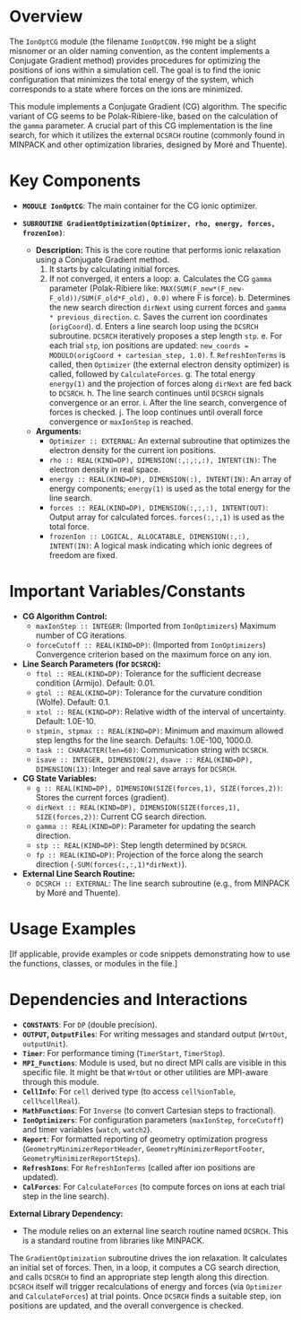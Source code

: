 # Overview

The `IonOptCG` module (the filename `IonOptCON.f90` might be a slight misnomer or an older naming convention, as the content implements a Conjugate Gradient method) provides procedures for optimizing the positions of ions within a simulation cell. The goal is to find the ionic configuration that minimizes the total energy of the system, which corresponds to a state where forces on the ions are minimized.

This module implements a Conjugate Gradient (CG) algorithm. The specific variant of CG seems to be Polak-Ribiere-like, based on the calculation of the `gamma` parameter. A crucial part of this CG implementation is the line search, for which it utilizes the external `DCSRCH` routine (commonly found in MINPACK and other optimization libraries, designed by Moré and Thuente).

# Key Components

- **`MODULE IonOptCG`**: The main container for the CG ionic optimizer.

- **`SUBROUTINE GradientOptimization(Optimizer, rho, energy, forces, frozenIon)`**:
  - **Description:** This is the core routine that performs ionic relaxation using a Conjugate Gradient method.
    1.  It starts by calculating initial forces.
    2.  If not converged, it enters a loop:
        a.  Calculates the CG `gamma` parameter (Polak-Ribiere like: `MAX(SUM(F_new*(F_new-F_old))/SUM(F_old*F_old), 0.0)` where F is force).
        b.  Determines the new search direction `dirNext` using current forces and `gamma * previous_direction`.
        c.  Saves the current ion coordinates (`origCoord`).
        d.  Enters a line search loop using the `DCSRCH` subroutine. `DCSRCH` iteratively proposes a step length `stp`.
        e.  For each trial `stp`, ion positions are updated: `new_coords = MODULO(origCoord + cartesian_step, 1.0)`.
        f.  `RefreshIonTerms` is called, then `Optimizer` (the external electron density optimizer) is called, followed by `CalculateForces`.
        g.  The total energy `energy(1)` and the projection of forces along `dirNext` are fed back to `DCSRCH`.
        h.  The line search continues until `DCSRCH` signals convergence or an error.
        i.  After the line search, convergence of forces is checked.
        j.  The loop continues until overall force convergence or `maxIonStep` is reached.
  - **Arguments:**
    - `Optimizer :: EXTERNAL`: An external subroutine that optimizes the electron density for the current ion positions.
    - `rho :: REAL(KIND=DP), DIMENSION(:,:,:,:), INTENT(IN)`: The electron density in real space.
    - `energy :: REAL(KIND=DP), DIMENSION(:), INTENT(IN)`: An array of energy components; `energy(1)` is used as the total energy for the line search.
    - `forces :: REAL(KIND=DP), DIMENSION(:,:,:), INTENT(OUT)`: Output array for calculated forces. `forces(:,:,1)` is used as the total force.
    - `frozenIon :: LOGICAL, ALLOCATABLE, DIMENSION(:,:), INTENT(IN)`: A logical mask indicating which ionic degrees of freedom are fixed.

# Important Variables/Constants

- **CG Algorithm Control:**
    - `maxIonStep :: INTEGER`: (Imported from `IonOptimizers`) Maximum number of CG iterations.
    - `forceCutoff :: REAL(KIND=DP)`: (Imported from `IonOptimizers`) Convergence criterion based on the maximum force on any ion.
- **Line Search Parameters (for `DCSRCH`):**
    - `ftol :: REAL(KIND=DP)`: Tolerance for the sufficient decrease condition (Armijo). Default: 0.01.
    - `gtol :: REAL(KIND=DP)`: Tolerance for the curvature condition (Wolfe). Default: 0.1.
    - `xtol :: REAL(KIND=DP)`: Relative width of the interval of uncertainty. Default: 1.0E-10.
    - `stpmin, stpmax :: REAL(KIND=DP)`: Minimum and maximum allowed step lengths for the line search. Defaults: 1.0E-100, 1000.0.
    - `task :: CHARACTER(len=60)`: Communication string with `DCSRCH`.
    - `isave :: INTEGER, DIMENSION(2)`, `dsave :: REAL(KIND=DP), DIMENSION(13)`: Integer and real save arrays for `DCSRCH`.
- **CG State Variables:**
    - `g :: REAL(KIND=DP), DIMENSION(SIZE(forces,1), SIZE(forces,2))`: Stores the current forces (gradient).
    - `dirNext :: REAL(KIND=DP), DIMENSION(SIZE(forces,1), SIZE(forces,2))`: Current CG search direction.
    - `gamma :: REAL(KIND=DP)`: Parameter for updating the search direction.
    - `stp :: REAL(KIND=DP)`: Step length determined by `DCSRCH`.
    - `fp :: REAL(KIND=DP)`: Projection of the force along the search direction (`-SUM(forces(:,:,1)*dirNext)`).
- **External Line Search Routine:**
    - `DCSRCH :: EXTERNAL`: The line search subroutine (e.g., from MINPACK by Moré and Thuente).

# Usage Examples

[If applicable, provide examples or code snippets demonstrating how to use the functions, classes, or modules in the file.]

# Dependencies and Interactions

- **`CONSTANTS`**: For `DP` (double precision).
- **`OUTPUT`, `OutputFiles`**: For writing messages and standard output (`WrtOut`, `outputUnit`).
- **`Timer`**: For performance timing (`TimerStart`, `TimerStop`).
- **`MPI_Functions`**: Module is used, but no direct MPI calls are visible in this specific file. It might be that `WrtOut` or other utilities are MPI-aware through this module.
- **`CellInfo`**: For `cell` derived type (to access `cell%ionTable`, `cell%cellReal`).
- **`MathFunctions`**: For `Inverse` (to convert Cartesian steps to fractional).
- **`IonOptimizers`**: For configuration parameters (`maxIonStep`, `forceCutoff`) and timer variables (`watch`, `watch2`).
- **`Report`**: For formatted reporting of geometry optimization progress (`GeometryMinimizerReportHeader`, `GeometryMinimizerReportFooter`, `GeometryMinimizerReportSteps`).
- **`RefreshIons`**: For `RefreshIonTerms` (called after ion positions are updated).
- **`CalForces`**: For `CalculateForces` (to compute forces on ions at each trial step in the line search).

**External Library Dependency:**
- The module relies on an external line search routine named `DCSRCH`. This is a standard routine from libraries like MINPACK.

The `GradientOptimization` subroutine drives the ion relaxation. It calculates an initial set of forces. Then, in a loop, it computes a CG search direction, and calls `DCSRCH` to find an appropriate step length along this direction. `DCSRCH` itself will trigger recalculations of energy and forces (via `Optimizer` and `CalculateForces`) at trial points. Once `DCSRCH` finds a suitable step, ion positions are updated, and the overall convergence is checked.
